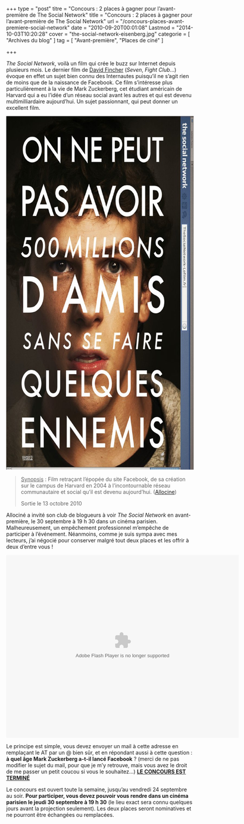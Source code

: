 +++
type = "post"
titre = "Concours : 2 places à gagner pour l’avant-première de The Social Network"
title = "Concours : 2 places à gagner pour l’avant-première de The Social Network"
url = "/concours-places-avant-premiere-social-network"
date = "2010-09-20T00:01:08"
Lastmod = "2014-10-03T10:20:28"
cover = "the-social-network-eisenberg.jpg"
categorie = [ "Archives du blog" ]
tag = [ "Avant-première", "Places de ciné" ]

+++

<p><em>The Social Network</em>, voilà un film qui crée le buzz sur Internet depuis plusieurs mois. Le dernier film de <a href="/createur/david-fincher/">David Fincher</a> (<em>Seven</em>, <em>Fight Club</em>…) évoque en effet un sujet bien connu des Internautes puisqu&rsquo;il ne s&rsquo;agit rien de moins que de la naissance de Facebook. Ce film s&rsquo;intéresse plus particulièrement à la vie de Mark Zuckerberg, cet étudiant américain de Harvard qui a eu l&rsquo;idée d&rsquo;un réseau social avant les autres et qui est devenu multimilliardaire aujourd&rsquo;hui. Un sujet passionnant, qui peut donner un excellent film.</p>
<p><a href="http://www.allocine.fr/film/fichefilm_gen_cfilm=147912.html"> </a></p>
<p style="text-align: center;"><a href="http://www.allocine.fr/film/fichefilm_gen_cfilm=147912.html"></a></p>
<p><a href="http://www.allocine.fr/film/fichefilm_gen_cfilm=147912.html"></a></p>
<p><a href="http://www.allocine.fr/film/fichefilm_gen_cfilm=147912.html"></a></p>
<p><a href="http://www.allocine.fr/film/fichefilm_gen_cfilm=147912.html"></p>
<div style="text-align: center;"><img class="aligncenter" src="social-network-fincher.jpg" border="0" alt="social-network-fincher.jpg" width="690" height="948" /></div>
<p></a></p>
<blockquote><p><span style="text-decoration: underline;">Synopsis</span> : Film retraçant l&rsquo;épopée du site Facebook, de sa création sur le campus de Harvard en 2004 à l&rsquo;incontournable réseau communautaire et social qu&rsquo;il est devenu aujourd&rsquo;hui. (<a href="http://www.allocine.fr/film/fichefilm_gen_cfilm=147912.html">Allocine</a>)</p>
<p>Sortie le 13 octobre 2010</p></blockquote>
<p>Allociné a invité son club de blogueurs à voir <em>The Social Network</em> en avant-première, le 30 septembre à 19 h 30 dans un cinéma parisien. Malheureusement, un empêchement professionnel m&rsquo;empêche de participer à l&rsquo;événement. Néanmoins, comme je suis sympa avec mes lecteurs, j&rsquo;ai négocié pour conserver malgré tout deux places et les offrir à deux d&rsquo;entre vous !</p>
<div id="blogvision" style="width: 625px; height: 490px; text-align: center;"><object classid="clsid:d27cdb6e-ae6d-11cf-96b8-444553540000" width="100%" height="100%" codebase="http://download.macromedia.com/pub/shockwave/cabs/flash/swflash.cab#version=6,0,40,0"><param name="allowFullScreen" value="true" /><param name="allowScriptAccess" value="always" /><param name="src" value="http://www.allocine.fr/blogvision/19128127" /><param name="allowfullscreen" value="true" /><embed type="application/x-shockwave-flash" width="100%" height="100%" src="http://www.allocine.fr/blogvision/19128127" allowscriptaccess="always" allowfullscreen="true"></embed></object></div>
<p>Le principe est simple, vous devez envoyer un mail à cette adresse en remplaçant le AT par un @ bien sûr, et en répondant aussi à cette question : <strong>à quel âge Mark Zuckerberg a-t-il lancé Facebook</strong> ? (merci de ne pas modifier le sujet du mail, pour que je m&rsquo;y retrouve, mais vous avez le droit de me passer un petit coucou si vous le souhaitez…) <strong><span style="text-decoration: underline;">LE CONCOURS EST TERMINÉ</span></strong></p>
<p>Le concours est ouvert toute la semaine, jusqu&rsquo;au vendredi 24 septembre au soir. <strong>Pour participer, vous devez pouvoir vous rendre dans un cinéma parisien le jeudi 30 septembre à 19 h 30</strong> (le lieu exact sera connu quelques jours avant la projection seulement). Les deux places seront nominatives et ne pourront être échangées ou remplacées.</p>

